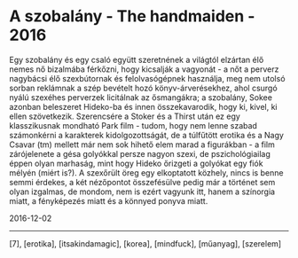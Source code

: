 # A szobalány - The handmaiden - 2016

Egy szobalány és egy csaló együtt szeretnének a világtól elzártan élő nemes nő bizalmába férkőzni, hogy kicsalják a vagyonát - a nőt a perverz nagybácsi élő szexbútornak és felolvasógépnek használja, meg nem utolsó sorban reklámnak a szép bevételt hozó könyv-árverésekhez, ahol csurgó nyálú szexéhes perverzek licitálnak az ősmangákra; a szobalány, Sokee azonban beleszeret Hideko-ba és innen összekavarodik, hogy ki, kivel, ki ellen szövetkezik. Szerencsére a Stoker és a Thirst után ez egy klasszikusnak mondható Park film - tudom, hogy nem lenne szabad számonkérni a karakterek kidolgozottságát, de a túlfűtött erotika és a Nagy Csavar (tm) mellett már nem sok hihető elem marad a figurákban - a film zárójelenete a gésa golyókkal persze nagyon szexi, de pszichológiailag éppen olyan marhaság, mint hogy Hideko őrizgeti a golyókat egy fiók mélyén (miért is?). A szexőrült öreg egy elkoptatott közhely, nincs is benne semmi érdekes, a két nézőpontot összefésülve pedig már a történet sem olyan izgalmas, de mondom, nem is ezért vagyunk itt, hanem a színorgia miatt, a fényképezés miatt és a könnyed ponyva miatt.

2016-12-02 

----

[7], [erotika], [itsakindamagic], [korea], [mindfuck], [műanyag], [szerelem]